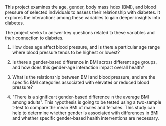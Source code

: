 This project examines the age, gender, body mass index (BMI), and blood pressure of selected individuals 
to assess their relationship with diabetes. It explores the interactions among these variables to gain 
deeper insights into diabetes.

The project seeks to answer key questions related to these variables and their connection to diabetes.

1. How does age affect blood pressure, and is there a particular age range where blood pressure tends
   to be highest or lowest?

3. Is there a gender-based difference in BMI across different age groups, and how does this gender-age
   interaction impact overall health?

3. What is the relationship between BMI and blood pressure, and are the specific BMI categories associated
   with elevated or reduced blood pressure?

4. "There is a significant gender-based difference in the average BMI among adults". This hypothesis is going
   to be tested using a two-sample t-test to compare the mean BMI of males and females. This study can help to
   determine whether gender is associated with differences in BMI and whether specific gender-based health
   interventions are necessary.
